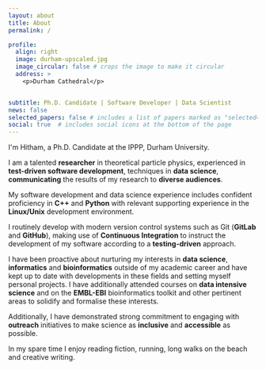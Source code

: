 ```yaml
---
layout: about
title: About
permalink: /

profile:
  align: right
  image: durham-upscaled.jpg
  image_circular: false # crops the image to make it circular
  address: >
    <p>Durham Cathedral</p>


subtitle: Ph.D. Candidate | Software Developer | Data Scientist
news: false
selected_papers: false # includes a list of papers marked as "selected={true}"
social: true  # includes social icons at the bottom of the page
---
```


I'm Hitham, a Ph.D. Candidate at the IPPP, Durham University.

I am a talented **researcher** in theoretical particle physics, experienced in **test-driven software development**, techniques in **data science**, **communicating** the results of my research to **diverse audiences**.

My software development and data science experience includes confident proficiency in **C++** and **Python** with relevant supporting experience in the **Linux/Unix** development environment.

I routinely develop with modern version control systems such as Git (**GitLab** and **GitHub**), making use of **Continuous Integration** to instruct the development of my software according to a **testing-driven** approach.

I have been proactive about nurturing my interests in **data science**, **informatics** and **bioinformatics** outside of my academic career and have kept up to date with developments in these fields and setting myself personal projects. I have additionally attended courses on **data intensive science** and on the **EMBL-EBI** bioinformatics toolkit and other pertinent areas to solidify and formalise these interests.

Additionally, I have demonstrated strong commitment to engaging with **outreach** initiatives to make science as **inclusive** and **accessible** as possible.

In my spare time I enjoy reading fiction, running, long walks on the beach and creative writing.
